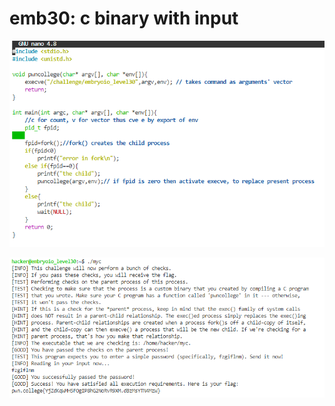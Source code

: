 # emb30: c binary with input

![](<../.gitbook/assets/image (183) (1).png>)

![](<../.gitbook/assets/image (100).png>)
